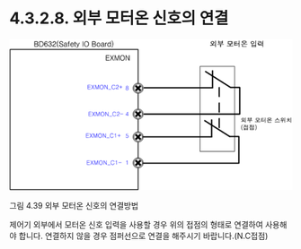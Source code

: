 ﻿# 4.3.2.8. 외부 모터온 신호의 연결

![](../../../_assets/그림_4.39_외부_모터온_신호의_연결방법.png  )

그림 4.39 외부 모터온 신호의 연결방법

제어기 외부에서 모터온 신호 입력을 사용할 경우 위의 접점의 형태로 연결하여 사용해야 합니다. 연결하지 않을 경우 점퍼선으로 연결을 해주시기 바랍니다.(N.C접점)
